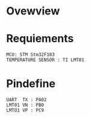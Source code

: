 # Ovewview


# Requiements

	MCU: STM Stm32F103
	TEMPERATURE SENSOR : TI LMT01

# Pindefine

	UART  TX : PA02
	LMT01 VN : PB0 
	LMTO1 VP : PC9

